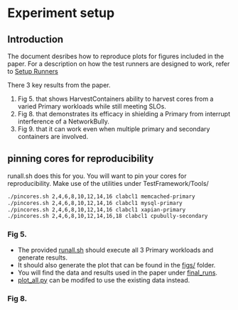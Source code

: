 # Experiment setup

## Introduction

The document desribes how to reproduce plots for figures included in the paper. 
For a description on how the test runners are designed to work, refer to [Setup Runners](./05_setup_runner.md)

There 3 key results from the paper.
1. Fig 5. that shows HarvestContainers ability to harvest cores from a varied Primary workloads while still meeting SLOs.
2. Fig 8. that demonstrates its efficacy in shielding a Primary from interrupt interference of a NetworkBully.
3. Fig 9. that it can work even when multiple primary and secondary containers are involved.

## pinning cores for reproducibility
runall.sh does this for you. You will want to pin your cores for reproducibility. Make use of the utilities under TestFramework/Tools/

```bash
./pincores.sh 2,4,6,8,10,12,14,16 clabcl1 memcached-primary
./pincores.sh 2,4,6,8,10,12,14,16 clabcl1 mysql-primary
./pincores.sh 2,4,6,8,10,12,14,16 clabcl1 xapian-primary
./pincores.sh 2,4,6,8,10,12,14,16,18 clabcl1 cpubully-secondary
```


### Fig 5.

- The provided [runall.sh](../TestFramework/Experiments/runall.sh) should execute all 3 Primary workloads and generate results.
- It should also generate the plot that can be found in the [figs/](../TestFramework/Experiments/figs/) folder.
- You will find the data and results used in the paper under [final_runs](../TestFramework/Experiments/final_runs/).
- [plot_all.py](../TestFramework/Experiments/plot_all.py) can be modifed to use the existing data instead.


### Fig 8.


